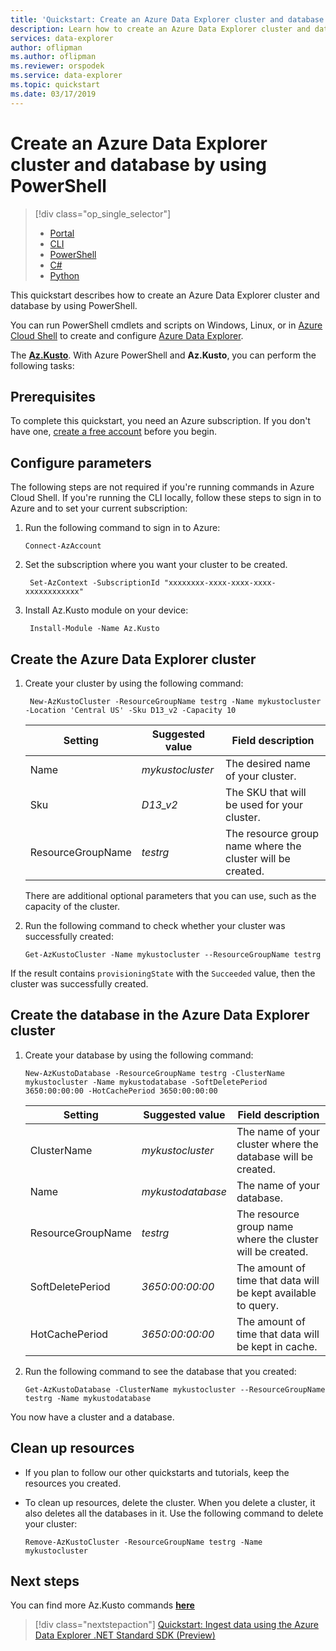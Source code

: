 ```yaml
---
title: 'Quickstart: Create an Azure Data Explorer cluster and database by using PowerShell'
description: Learn how to create an Azure Data Explorer cluster and database by using PowerShell
services: data-explorer
author: oflipman
ms.author: oflipman
ms.reviewer: orspodek
ms.service: data-explorer
ms.topic: quickstart
ms.date: 03/17/2019
---
```



# Create an Azure Data Explorer cluster and database by using PowerShell

> [!div class="op_single_selector"]
> * [Portal](create-cluster-database-portal.md)
> * [CLI](create-cluster-database-cli.md)
> * [PowerShell](create-cluster-database-powershell.md)
> * [C#](create-cluster-database-csharp)
> * [Python](create-cluster-database-python.md)
>  


This quickstart describes how to create an Azure Data Explorer cluster and database by using PowerShell.

You can run PowerShell cmdlets and scripts on Windows, Linux, or in [Azure Cloud Shell](https://docs.microsoft.com/azure/cloud-shell/overview) to create and configure [Azure Data Explorer](https://docs.microsoft.com/azure/kusto/ ).

The [**Az.Kusto**](https://docs.microsoft.com/powershell/module/az.kusto/?view=azps-1.4.0#kusto ). With Azure PowerShell and **Az.Kusto**, you can perform the following tasks:

## Prerequisites

To complete this quickstart, you need an Azure subscription. If you don't have one, [create a free account](https://azure.microsoft.com/free/) before you begin.

## Configure parameters

The following steps are not required if you're running commands in Azure Cloud Shell. If you're running the CLI locally, follow these steps to sign in to Azure and to set your current subscription:

1. Run the following command to sign in to Azure:

    ```azurepowershell-interactive
    Connect-AzAccount
    ```

2. Set the subscription where you want your cluster to be created.

    ```azurepowershell-interactive
     Set-AzContext -SubscriptionId "xxxxxxxx-xxxx-xxxx-xxxx-xxxxxxxxxxxx"
    ```
3. Install Az.Kusto module on your device:
	
	```azurepowershell-interactive
     Install-Module -Name Az.Kusto	
    ```

## Create the Azure Data Explorer cluster

1. Create your cluster by using the following command:

    ```azurepowershell-interactive
     New-AzKustoCluster -ResourceGroupName testrg -Name mykustocluster -Location 'Central US' -Sku D13_v2 -Capacity 10
    ```

   |**Setting** | **Suggested value** | **Field description**|
   |---|---|---|
   | Name | *mykustocluster* | The desired name of your cluster.|
   | Sku | *D13_v2* | The SKU that will be used for your cluster. |
   | ResourceGroupName | *testrg* | The resource group name where the cluster will be created. |

    There are additional optional parameters that you can use, such as the capacity of the cluster.

2. Run the following command to check whether your cluster was successfully created:

    ```azurepowershell-interactive
    Get-AzKustoCluster -Name mykustocluster --ResourceGroupName testrg
    ```

If the result contains `provisioningState` with the `Succeeded` value, then the cluster was successfully created.

## Create the database in the Azure Data Explorer cluster

1. Create your database by using the following command:

    ```azurepowershell-interactive
    New-AzKustoDatabase -ResourceGroupName testrg -ClusterName mykustocluster -Name mykustodatabase -SoftDeletePeriod 3650:00:00:00 -HotCachePeriod 3650:00:00:00
    ```

   |**Setting** | **Suggested value** | **Field description**|
   |---|---|---|
   | ClusterName | *mykustocluster* | The name of your cluster where the database will be created.|
   | Name | *mykustodatabase* | The name of your database.|
   | ResourceGroupName | *testrg* | The resource group name where the cluster will be created. |
   | SoftDeletePeriod | *3650:00:00:00* | The amount of time that data will be kept available to query. |
   | HotCachePeriod | *3650:00:00:00* | The amount of time that data will be kept in cache. |

2. Run the following command to see the database that you created:

    ```azurepowershell-interactive
    Get-AzKustoDatabase -ClusterName mykustocluster --ResourceGroupName testrg -Name mykustodatabase
    ```

You now have a cluster and a database.

## Clean up resources

* If you plan to follow our other quickstarts and tutorials, keep the resources you created.
* To clean up resources, delete the cluster. When you delete a cluster, it also deletes all the databases in it. Use the following command to delete your cluster:

    ```azurepowershell-interactive
    Remove-AzKustoCluster -ResourceGroupName testrg -Name mykustocluster
    ```

## Next steps

You can find more Az.Kusto commands [**here**](https://docs.microsoft.com/powershell/module/az.kusto/?view=azps-1.4.0#kusto )

> [!div class="nextstepaction"]
> [Quickstart: Ingest data using the Azure Data Explorer .NET Standard SDK (Preview)](net-standard-ingest-data.md)
